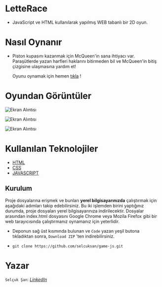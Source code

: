 ﻿


# LetteRace 
- JavaScript ve HTML kullanılarak yapılmış WEB tabanlı bir 2D oyun.

# Nasıl Oynanır
- Piston kupasını kazanmak için McQueen'in sana ihtiyacı var. 
Paraşütlerde yazan harfleri haklarını bitirmeden bil ve McQueen'in bitiş çizgisine ulaşmasına yardım et!

  Oyunu oynamak için hemen [tıkla](https://selcuksan.github.io/game-js/) !


# Oyundan Görüntüler

![Ekran Alıntısı](https://user-images.githubusercontent.com/56341239/117576926-51720a80-b0f0-11eb-9ddf-2fd843b66759.JPG)


![Ekran Alıntısı](https://user-images.githubusercontent.com/56341239/117576841-07892480-b0f0-11eb-8d06-8fd1890ca7e7.JPG)


![Ekran Alıntısı](https://user-images.githubusercontent.com/56341239/117576894-330c0f00-b0f0-11eb-91fd-122629bd3cf9.JPG)


# Kullanılan Teknolojiler
* [HTML](https://www.w3schools.com/html/default.asp) 
* [CSS](https://www.w3schools.com/css/default.asp) 
* [JAVASCRIPT](https://www.w3schools.com/js/default.asp)


## Kurulum
Proje dosyalarına erişmek ve bunları 	**yerel bilgisayarınızda** çalıştırmak için aşağıdaki adımları takip edebilirsiniz.
Bu iki işlemden birini yaptığınız durumda, proje dosyaları yerel bilgisayarınıza indirilecektir.  Dosyalar arasından index.html dosyasını Google Chrome veya Mozila Firefox gibi bir web tarayıcısında çalıştırmanız oynamanız için yeterlidir.

* Deponun sağ üst kısmında bulunan ve `Code` yazan yeşil butona tıkladıktan sonra, `Download ZIP` 'ten indirebilirsiniz.

*	``git clone https://github.com/selcuksan/game-js.git``

  
# Yazar

``Selçuk Şan``:   [*LinkedIn*](https://www.linkedin.com/in/selcuksan1/) 





